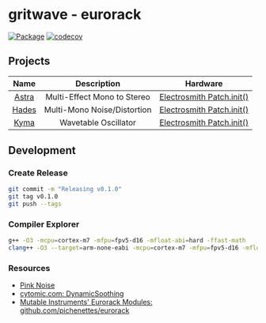 # gritwave - eurorack

[![Package](https://github.com/gritwave/eurorack/actions/workflows/package.yml/badge.svg)](https://github.com/gritwave/eurorack/actions/workflows/package.yml)
[![codecov](https://codecov.io/gh/gritwave/eurorack/graph/badge.svg?token=7zVMQmr3Rb)](https://codecov.io/gh/gritwave/eurorack)

## Projects

|         Name         |         Description         |                                  Hardware                                  |
| :------------------: | :-------------------------: | :------------------------------------------------------------------------: |
| [Astra](./src/astra) | Multi-Effect Mono to Stereo | [Electrosmith Patch.init()](https://www.electro-smith.com/daisy/patchinit) |
| [Hades](./src/hades) | Multi-Mono Noise/Distortion | [Electrosmith Patch.init()](https://www.electro-smith.com/daisy/patchinit) |
|  [Kyma](./src/kyma)  |    Wavetable Oscillator     | [Electrosmith Patch.init()](https://www.electro-smith.com/daisy/patchinit) |

## Development

### Create Release

```sh
git commit -m "Releasing v0.1.0"
git tag v0.1.0
git push --tags
```

### Compiler Explorer

```sh
g++ -O3 -mcpu=cortex-m7 -mfpu=fpv5-d16 -mfloat-abi=hard -ffast-math
clang++ -O3 --target=arm-none-eabi -mcpu=cortex-m7 -mfpu=fpv5-d16 -mfloat-abi=hard -ffast-math
```

### Resources

- [Pink Noise](https://www.firstpr.com.au/dsp/pink-noise)
- [cytomic.com: DynamicSoothing](https://cytomic.com/files/dsp/DynamicSmoothing.pdf)
- [Mutable Instruments' Eurorack Modules: github.com/pichenettes/eurorack](https://github.com/pichenettes/eurorack)
